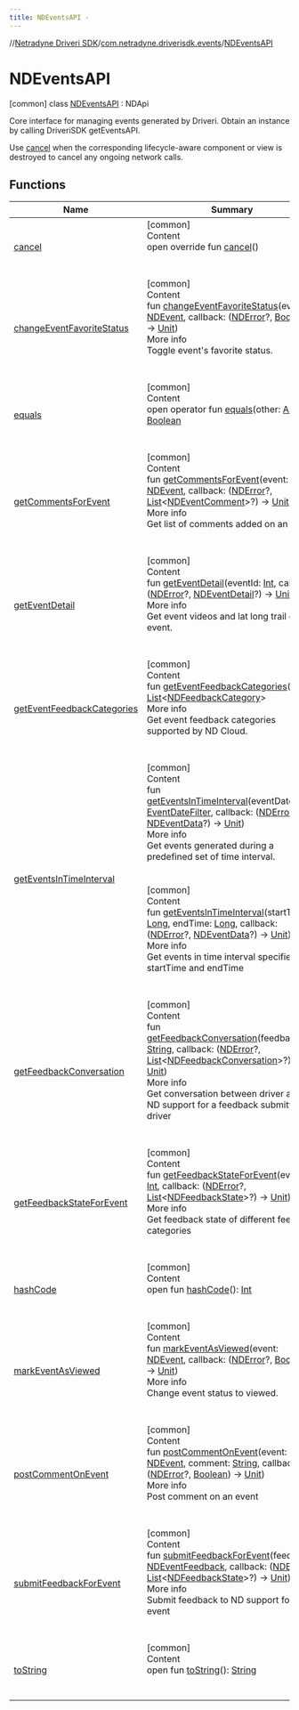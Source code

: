 ```yaml
---
title: NDEventsAPI -
---
```

//[Netradyne Driveri SDK](../../index.md)/[com.netradyne.driverisdk.events](../index.md)/[NDEventsAPI](index.md)



# NDEventsAPI  
 [common] class [NDEventsAPI](index.md) : NDApi

Core interface for managing events generated by Driveri. Obtain an instance by calling DriveriSDK getEventsAPI.



Use [cancel](cancel.md) when the corresponding lifecycle-aware component or view is destroyed to cancel any ongoing network calls.

   


## Functions  
  
|  Name|  Summary| 
|---|---|
| <a name="com.netradyne.driverisdk.events/NDEventsAPI/cancel/#/PointingToDeclaration/"></a>[cancel](cancel.md)| <a name="com.netradyne.driverisdk.events/NDEventsAPI/cancel/#/PointingToDeclaration/"></a>[common]  <br>Content  <br>open override fun [cancel](cancel.md)()  <br><br><br>
| <a name="com.netradyne.driverisdk.events/NDEventsAPI/changeEventFavoriteStatus/#com.netradyne.driverisdk.events.NDEvent#kotlin.Function2[com.netradyne.driverisdk.NDError?,kotlin.Boolean,kotlin.Unit]/PointingToDeclaration/"></a>[changeEventFavoriteStatus](change-event-favorite-status.md)| <a name="com.netradyne.driverisdk.events/NDEventsAPI/changeEventFavoriteStatus/#com.netradyne.driverisdk.events.NDEvent#kotlin.Function2[com.netradyne.driverisdk.NDError?,kotlin.Boolean,kotlin.Unit]/PointingToDeclaration/"></a>[common]  <br>Content  <br>fun [changeEventFavoriteStatus](change-event-favorite-status.md)(event: [NDEvent](../-n-d-event/index.md), callback: ([NDError](../../com.netradyne.driverisdk/-n-d-error/index.md)?, [Boolean](https://kotlinlang.org/api/latest/jvm/stdlib/kotlin/-boolean/index.html)) -> [Unit](https://kotlinlang.org/api/latest/jvm/stdlib/kotlin/-unit/index.html))  <br>More info  <br>Toggle event's favorite status.  <br><br><br>
| <a name="kotlin/Any/equals/#kotlin.Any?/PointingToDeclaration/"></a>[equals](../../com.netradyne.driverisdk.video/-n-d-video-a-p-i/index.md#%5Bkotlin%2FAny%2Fequals%2F%23kotlin.Any%3F%2FPointingToDeclaration%2F%5D%2FFunctions%2F-1360578461)| <a name="kotlin/Any/equals/#kotlin.Any?/PointingToDeclaration/"></a>[common]  <br>Content  <br>open operator fun [equals](../../com.netradyne.driverisdk.video/-n-d-video-a-p-i/index.md#%5Bkotlin%2FAny%2Fequals%2F%23kotlin.Any%3F%2FPointingToDeclaration%2F%5D%2FFunctions%2F-1360578461)(other: [Any](https://kotlinlang.org/api/latest/jvm/stdlib/kotlin/-any/index.html)?): [Boolean](https://kotlinlang.org/api/latest/jvm/stdlib/kotlin/-boolean/index.html)  <br><br><br>
| <a name="com.netradyne.driverisdk.events/NDEventsAPI/getCommentsForEvent/#com.netradyne.driverisdk.events.NDEvent#kotlin.Function2[com.netradyne.driverisdk.NDError?,kotlin.collections.List[com.netradyne.driverisdk.events.NDEventComment]?,kotlin.Unit]/PointingToDeclaration/"></a>[getCommentsForEvent](get-comments-for-event.md)| <a name="com.netradyne.driverisdk.events/NDEventsAPI/getCommentsForEvent/#com.netradyne.driverisdk.events.NDEvent#kotlin.Function2[com.netradyne.driverisdk.NDError?,kotlin.collections.List[com.netradyne.driverisdk.events.NDEventComment]?,kotlin.Unit]/PointingToDeclaration/"></a>[common]  <br>Content  <br>fun [getCommentsForEvent](get-comments-for-event.md)(event: [NDEvent](../-n-d-event/index.md), callback: ([NDError](../../com.netradyne.driverisdk/-n-d-error/index.md)?, [List](https://kotlinlang.org/api/latest/jvm/stdlib/kotlin.collections/-list/index.html)<[NDEventComment](../-n-d-event-comment/index.md)>?) -> [Unit](https://kotlinlang.org/api/latest/jvm/stdlib/kotlin/-unit/index.html))  <br>More info  <br>Get list of comments added on an event  <br><br><br>
| <a name="com.netradyne.driverisdk.events/NDEventsAPI/getEventDetail/#kotlin.Int#kotlin.Function2[com.netradyne.driverisdk.NDError?,com.netradyne.driverisdk.events.NDEventDetail?,kotlin.Unit]/PointingToDeclaration/"></a>[getEventDetail](get-event-detail.md)| <a name="com.netradyne.driverisdk.events/NDEventsAPI/getEventDetail/#kotlin.Int#kotlin.Function2[com.netradyne.driverisdk.NDError?,com.netradyne.driverisdk.events.NDEventDetail?,kotlin.Unit]/PointingToDeclaration/"></a>[common]  <br>Content  <br>fun [getEventDetail](get-event-detail.md)(eventId: [Int](https://kotlinlang.org/api/latest/jvm/stdlib/kotlin/-int/index.html), callback: ([NDError](../../com.netradyne.driverisdk/-n-d-error/index.md)?, [NDEventDetail](../-n-d-event-detail/index.md)?) -> [Unit](https://kotlinlang.org/api/latest/jvm/stdlib/kotlin/-unit/index.html))  <br>More info  <br>Get event videos and lat long trail of the event.  <br><br><br>
| <a name="com.netradyne.driverisdk.events/NDEventsAPI/getEventFeedbackCategories/#/PointingToDeclaration/"></a>[getEventFeedbackCategories](get-event-feedback-categories.md)| <a name="com.netradyne.driverisdk.events/NDEventsAPI/getEventFeedbackCategories/#/PointingToDeclaration/"></a>[common]  <br>Content  <br>fun [getEventFeedbackCategories](get-event-feedback-categories.md)(): [List](https://kotlinlang.org/api/latest/jvm/stdlib/kotlin.collections/-list/index.html)<[NDFeedbackCategory](../../com.netradyne.driverisdk.eventFeedback/-n-d-feedback-category/index.md)>  <br>More info  <br>Get event feedback categories supported by ND Cloud.  <br><br><br>
| <a name="com.netradyne.driverisdk.events/NDEventsAPI/getEventsInTimeInterval/#com.netradyne.driverisdk.events.EventDateFilter#kotlin.Function2[com.netradyne.driverisdk.NDError?,com.netradyne.driverisdk.events.NDEventData?,kotlin.Unit]/PointingToDeclaration/"></a>[getEventsInTimeInterval](get-events-in-time-interval.md)| <a name="com.netradyne.driverisdk.events/NDEventsAPI/getEventsInTimeInterval/#com.netradyne.driverisdk.events.EventDateFilter#kotlin.Function2[com.netradyne.driverisdk.NDError?,com.netradyne.driverisdk.events.NDEventData?,kotlin.Unit]/PointingToDeclaration/"></a>[common]  <br>Content  <br>fun [getEventsInTimeInterval](get-events-in-time-interval.md)(eventDateFilter: [EventDateFilter](../-event-date-filter/index.md), callback: ([NDError](../../com.netradyne.driverisdk/-n-d-error/index.md)?, [NDEventData](../-n-d-event-data/index.md)?) -> [Unit](https://kotlinlang.org/api/latest/jvm/stdlib/kotlin/-unit/index.html))  <br>More info  <br>Get events generated during a predefined set of time interval.  <br><br><br>[common]  <br>Content  <br>fun [getEventsInTimeInterval](get-events-in-time-interval.md)(startTime: [Long](https://kotlinlang.org/api/latest/jvm/stdlib/kotlin/-long/index.html), endTime: [Long](https://kotlinlang.org/api/latest/jvm/stdlib/kotlin/-long/index.html), callback: ([NDError](../../com.netradyne.driverisdk/-n-d-error/index.md)?, [NDEventData](../-n-d-event-data/index.md)?) -> [Unit](https://kotlinlang.org/api/latest/jvm/stdlib/kotlin/-unit/index.html))  <br>More info  <br>Get events in time interval specified by startTime and endTime  <br><br><br>
| <a name="com.netradyne.driverisdk.events/NDEventsAPI/getFeedbackConversation/#kotlin.String#kotlin.Function2[com.netradyne.driverisdk.NDError?,kotlin.collections.List[com.netradyne.driverisdk.eventFeedback.NDFeedbackConversation]?,kotlin.Unit]/PointingToDeclaration/"></a>[getFeedbackConversation](get-feedback-conversation.md)| <a name="com.netradyne.driverisdk.events/NDEventsAPI/getFeedbackConversation/#kotlin.String#kotlin.Function2[com.netradyne.driverisdk.NDError?,kotlin.collections.List[com.netradyne.driverisdk.eventFeedback.NDFeedbackConversation]?,kotlin.Unit]/PointingToDeclaration/"></a>[common]  <br>Content  <br>fun [getFeedbackConversation](get-feedback-conversation.md)(feedbackId: [String](https://kotlinlang.org/api/latest/jvm/stdlib/kotlin/-string/index.html), callback: ([NDError](../../com.netradyne.driverisdk/-n-d-error/index.md)?, [List](https://kotlinlang.org/api/latest/jvm/stdlib/kotlin.collections/-list/index.html)<[NDFeedbackConversation](../../com.netradyne.driverisdk.eventFeedback/-n-d-feedback-conversation/index.md)>?) -> [Unit](https://kotlinlang.org/api/latest/jvm/stdlib/kotlin/-unit/index.html))  <br>More info  <br>Get conversation between driver and ND support for a feedback submitted by driver  <br><br><br>
| <a name="com.netradyne.driverisdk.events/NDEventsAPI/getFeedbackStateForEvent/#kotlin.Int#kotlin.Function2[com.netradyne.driverisdk.NDError?,kotlin.collections.List[com.netradyne.driverisdk.eventFeedback.NDFeedbackState]?,kotlin.Unit]/PointingToDeclaration/"></a>[getFeedbackStateForEvent](get-feedback-state-for-event.md)| <a name="com.netradyne.driverisdk.events/NDEventsAPI/getFeedbackStateForEvent/#kotlin.Int#kotlin.Function2[com.netradyne.driverisdk.NDError?,kotlin.collections.List[com.netradyne.driverisdk.eventFeedback.NDFeedbackState]?,kotlin.Unit]/PointingToDeclaration/"></a>[common]  <br>Content  <br>fun [getFeedbackStateForEvent](get-feedback-state-for-event.md)(eventId: [Int](https://kotlinlang.org/api/latest/jvm/stdlib/kotlin/-int/index.html), callback: ([NDError](../../com.netradyne.driverisdk/-n-d-error/index.md)?, [List](https://kotlinlang.org/api/latest/jvm/stdlib/kotlin.collections/-list/index.html)<[NDFeedbackState](../../com.netradyne.driverisdk.eventFeedback/-n-d-feedback-state/index.md)>?) -> [Unit](https://kotlinlang.org/api/latest/jvm/stdlib/kotlin/-unit/index.html))  <br>More info  <br>Get feedback state of different feedback categories  <br><br><br>
| <a name="kotlin/Any/hashCode/#/PointingToDeclaration/"></a>[hashCode](../../com.netradyne.driverisdk.video/-n-d-video-a-p-i/index.md#%5Bkotlin%2FAny%2FhashCode%2F%23%2FPointingToDeclaration%2F%5D%2FFunctions%2F-1360578461)| <a name="kotlin/Any/hashCode/#/PointingToDeclaration/"></a>[common]  <br>Content  <br>open fun [hashCode](../../com.netradyne.driverisdk.video/-n-d-video-a-p-i/index.md#%5Bkotlin%2FAny%2FhashCode%2F%23%2FPointingToDeclaration%2F%5D%2FFunctions%2F-1360578461)(): [Int](https://kotlinlang.org/api/latest/jvm/stdlib/kotlin/-int/index.html)  <br><br><br>
| <a name="com.netradyne.driverisdk.events/NDEventsAPI/markEventAsViewed/#com.netradyne.driverisdk.events.NDEvent#kotlin.Function2[com.netradyne.driverisdk.NDError?,kotlin.Boolean,kotlin.Unit]/PointingToDeclaration/"></a>[markEventAsViewed](mark-event-as-viewed.md)| <a name="com.netradyne.driverisdk.events/NDEventsAPI/markEventAsViewed/#com.netradyne.driverisdk.events.NDEvent#kotlin.Function2[com.netradyne.driverisdk.NDError?,kotlin.Boolean,kotlin.Unit]/PointingToDeclaration/"></a>[common]  <br>Content  <br>fun [markEventAsViewed](mark-event-as-viewed.md)(event: [NDEvent](../-n-d-event/index.md), callback: ([NDError](../../com.netradyne.driverisdk/-n-d-error/index.md)?, [Boolean](https://kotlinlang.org/api/latest/jvm/stdlib/kotlin/-boolean/index.html)) -> [Unit](https://kotlinlang.org/api/latest/jvm/stdlib/kotlin/-unit/index.html))  <br>More info  <br>Change event status to viewed.  <br><br><br>
| <a name="com.netradyne.driverisdk.events/NDEventsAPI/postCommentOnEvent/#com.netradyne.driverisdk.events.NDEvent#kotlin.String#kotlin.Function2[com.netradyne.driverisdk.NDError?,kotlin.Boolean,kotlin.Unit]/PointingToDeclaration/"></a>[postCommentOnEvent](post-comment-on-event.md)| <a name="com.netradyne.driverisdk.events/NDEventsAPI/postCommentOnEvent/#com.netradyne.driverisdk.events.NDEvent#kotlin.String#kotlin.Function2[com.netradyne.driverisdk.NDError?,kotlin.Boolean,kotlin.Unit]/PointingToDeclaration/"></a>[common]  <br>Content  <br>fun [postCommentOnEvent](post-comment-on-event.md)(event: [NDEvent](../-n-d-event/index.md), comment: [String](https://kotlinlang.org/api/latest/jvm/stdlib/kotlin/-string/index.html), callback: ([NDError](../../com.netradyne.driverisdk/-n-d-error/index.md)?, [Boolean](https://kotlinlang.org/api/latest/jvm/stdlib/kotlin/-boolean/index.html)) -> [Unit](https://kotlinlang.org/api/latest/jvm/stdlib/kotlin/-unit/index.html))  <br>More info  <br>Post comment on an event  <br><br><br>
| <a name="com.netradyne.driverisdk.events/NDEventsAPI/submitFeedbackForEvent/#com.netradyne.driverisdk.eventFeedback.NDEventFeedback#kotlin.Function2[com.netradyne.driverisdk.NDError?,kotlin.collections.List[com.netradyne.driverisdk.eventFeedback.NDFeedbackState]?,kotlin.Unit]/PointingToDeclaration/"></a>[submitFeedbackForEvent](submit-feedback-for-event.md)| <a name="com.netradyne.driverisdk.events/NDEventsAPI/submitFeedbackForEvent/#com.netradyne.driverisdk.eventFeedback.NDEventFeedback#kotlin.Function2[com.netradyne.driverisdk.NDError?,kotlin.collections.List[com.netradyne.driverisdk.eventFeedback.NDFeedbackState]?,kotlin.Unit]/PointingToDeclaration/"></a>[common]  <br>Content  <br>fun [submitFeedbackForEvent](submit-feedback-for-event.md)(feedback: [NDEventFeedback](../../com.netradyne.driverisdk.eventFeedback/-n-d-event-feedback/index.md), callback: ([NDError](../../com.netradyne.driverisdk/-n-d-error/index.md)?, [List](https://kotlinlang.org/api/latest/jvm/stdlib/kotlin.collections/-list/index.html)<[NDFeedbackState](../../com.netradyne.driverisdk.eventFeedback/-n-d-feedback-state/index.md)>?) -> [Unit](https://kotlinlang.org/api/latest/jvm/stdlib/kotlin/-unit/index.html))  <br>More info  <br>Submit feedback to ND support for an event  <br><br><br>
| <a name="kotlin/Any/toString/#/PointingToDeclaration/"></a>[toString](../../com.netradyne.driverisdk.video/-n-d-video-a-p-i/index.md#%5Bkotlin%2FAny%2FtoString%2F%23%2FPointingToDeclaration%2F%5D%2FFunctions%2F-1360578461)| <a name="kotlin/Any/toString/#/PointingToDeclaration/"></a>[common]  <br>Content  <br>open fun [toString](../../com.netradyne.driverisdk.video/-n-d-video-a-p-i/index.md#%5Bkotlin%2FAny%2FtoString%2F%23%2FPointingToDeclaration%2F%5D%2FFunctions%2F-1360578461)(): [String](https://kotlinlang.org/api/latest/jvm/stdlib/kotlin/-string/index.html)  <br><br><br>

